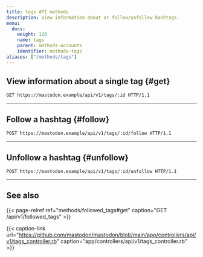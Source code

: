 ```yaml
---
title: tags API methods
description: View information about or follow/unfollow hashtags.
menu:
  docs:
    weight: 120
    name: tags
    parent: methods-accounts
    identifier: methods-tags
aliases: ["/methods/tags"]
---
```


<!--
TODO: 4.0.0
-->

## View information about a single tag {#get}

```http
GET https://mastodon.example/api/v1/tags/:id HTTP/1.1
```

---

## Follow a hashtag {#follow}

```http
POST https://mastodon.example/api/v1/tags/:id/follow HTTP/1.1
```

---

## Unfollow a hashtag {#unfollow}

```http
POST https://mastodon.example/api/v1/tags/:id/unfollow HTTP/1.1
```

---

## See also

{{< page-relref ref="methods/followed_tags#get" caption="GET /api/v1/followed_tags" >}}

{{< caption-link url="https://github.com/mastodon/mastodon/blob/main/app/controllers/api/v1/tags_controller.rb" caption="app/controllers/api/v1/tags_controller.rb" >}}

